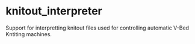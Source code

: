 # knitout_interpreter
Support for interpretting knitout files used for controlling automatic V-Bed Kntiting machines.

